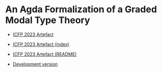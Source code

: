 # An Agda Formalization of a Graded Modal Type Theory

- [ICFP 2023 Artefact](icfp23/)
- [ICFP 2023 Artefact (index)](icfp23/index.html)
- [ICFP 2023 Artefact (README)](icfp23/README.html)

- [Development version](master/)
